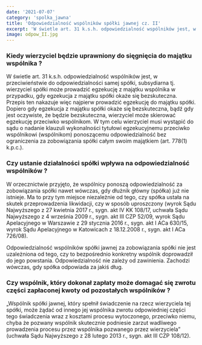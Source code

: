 ```yaml
---
date: '2021-07-07'
category: 'spolka_jawna'
title: 'Odpowiedzialność wspólników spółki jawnej cz. II'
excerpt: 'W świetle art. 31 k.s.h. odpowiedzialność wspólników jest, w przeciwieństwie do odpowiedzialności samej spółki, subsydiarna.'
image: odpow_II.jpg
---
```

### Kiedy wierzyciel będzie uprawniony do sięgnięcia do majątku wspólnika ?

W świetle art. 31 k.s.h. odpowiedzialność wspólników jest, w przeciwieństwie do odpowiedzialności samej spółki, subsydiarna tj. wierzyciel spółki może prowadzić egzekucję z majątku wspólnika w przypadku, gdy egzekucja z majątku spółki okaże się bezskuteczna. Przepis ten nakazuje więc najpierw prowadzić egzekucję do majątku spółki. Dopiero gdy egzekucja z majątku spółki okaże się bezskuteczna, bądź gdy jest oczywiste, że będzie bezskuteczna, wierzyciel może skierować egzekucję przeciwko wspólnikom. W tym celu wierzyciel musi wystąpić do sądu o nadanie klauzuli wykonalności tytułowi egzekucyjnemu przeciwko wspólnikowi (wspólnikom) ponoszącemu odpowiedzialność bez ograniczenia za zobowiązania spółki całym swoim majątkiem (art. 778(1) k.p.c.).

### Czy ustanie działalności spółki wpływa na odpowiedzialność wspólników ?

W orzecznictwie przyjęto, że wspólnicy ponoszą odpowiedzialność za zobowiązania spółki nawet wówczas, gdy dłużnik główny (spółka) już nie istnieje. Ma to przy tym miejsce niezależnie od tego, czy spółka ustała na skutek przeprowadzenia likwidacji, czy w sposób uproszczony (wyrok Sądu Najwyższego z 27 kwietnia 2017 r., sygn. akt IV KK 108/17, uchwała Sądu Najwyższego z 4 września 2009 r., sygn. akt III CZP 52/09, wyrok Sądu Apelacyjnego w Warszawie z 29 stycznia 2016 r., sygn. akt I ACa 630/15, wyrok Sądu Apelacyjnego w Katowicach z 18.12.2008 r., sygn. akt I ACa 726/08).

Odpowiedzialność wspólników spółki jawnej za zobowiązania spółki nie jest uzależniona od tego, czy to bezpośrednio konkretny wspólnik doprowadził do jego powstania. Odpowiedzialność nie zależy od zawinienia. Zachodzi wówczas, gdy spółka odpowiada za jakiś dług.  

### Czy wspólnik, który dokonał zapłaty może domagać się zwrotu części zapłaconej kwoty od pozostałych wspólników ? 

„Wspólnik spółki jawnej, który spełnił świadczenie na rzecz wierzyciela tej spółki, może żądać od innego jej wspólnika zwrotu odpowiedniej części tego świadczenia wraz z kosztami procesu wytoczonego, przeciwko niemu, chyba że pozwany wspólnik skutecznie podniesie zarzut wadliwego prowadzenia procesu przez wspólnika pozwanego przez wierzyciela” (uchwała Sądu Najwyższego z 28 lutego 2013 r., sygn. akt III CZP 108/12).
